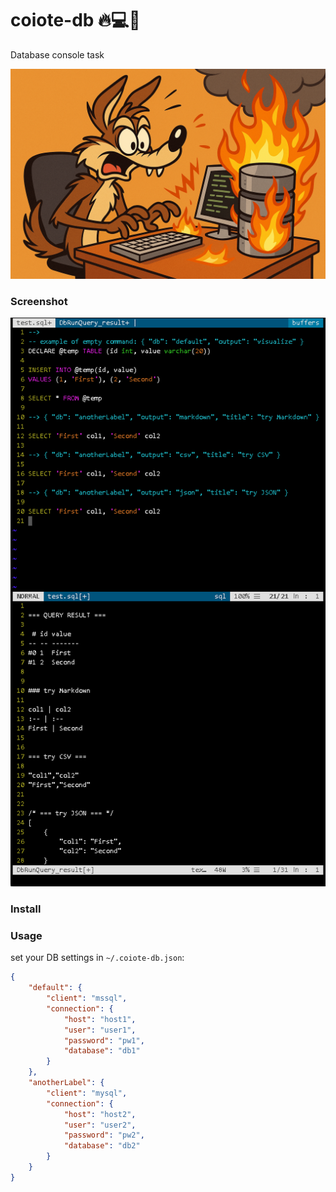 # coiote-db 🔥💻🦊
Database console task

![coiote](/misc/coiote.png)

### Screenshot

![coiote-db screenshot](/misc/example.png)

### Install

### Usage


set your DB settings in `~/.coiote-db.json`:

```json
{
    "default": {
        "client": "mssql",
        "connection": {
            "host": "host1",
            "user": "user1",
            "password": "pw1",
            "database": "db1"
        }
    },
    "anotherLabel": {
        "client": "mysql",
        "connection": {
            "host": "host2",
            "user": "user2",
            "password": "pw2",
            "database": "db2"
        }
    }
}
```
